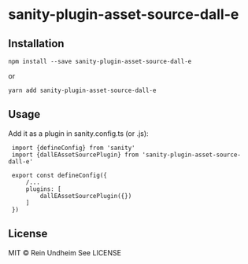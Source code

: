 # sanity-plugin-asset-source-dall-e

## Installation

```
npm install --save sanity-plugin-asset-source-dall-e
```

or

```
yarn add sanity-plugin-asset-source-dall-e
```

## Usage
Add it as a plugin in sanity.config.ts (or .js):

```
 import {defineConfig} from 'sanity'
 import {dallEAssetSourcePlugin} from 'sanity-plugin-asset-source-dall-e'

 export const defineConfig({
     /...
     plugins: [
         dallEAssetSourcePlugin({})
     ]
 })
```
## License

MIT © Rein Undheim
See LICENSE